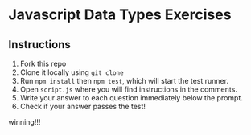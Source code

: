 # Javascript Data Types Exercises

## Instructions

1. Fork this repo
1. Clone it locally using `git clone`
1. Run `npm install` then `npm test`, which will start the test runner.
1. Open `script.js` where you will find instructions in the comments.
1. Write your answer to each question immediately below the prompt.
1. Check if your answer passes the test!

winning!!!